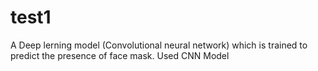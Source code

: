 # test1

A Deep lerning model (Convolutional neural network) which is trained to predict the presence of face mask. 
Used CNN Model 
